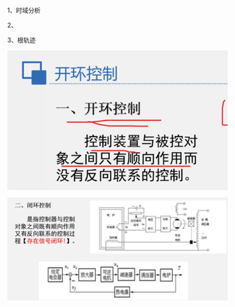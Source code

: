 1、时域分析

2、

3、根轨迹



![image-20220830103541974](https://raw.githubusercontent.com/kurisaW/picbed/main/img/202208301035063.png)





![image-20220830103617966](https://raw.githubusercontent.com/kurisaW/picbed/main/img/202208301036089.png)